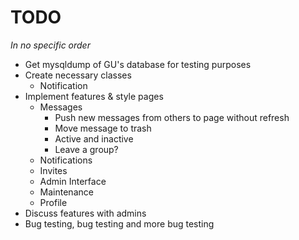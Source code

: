 TODO
====

<em>In no specific order</em>

- Get mysqldump of GU's database for testing purposes
- Create necessary classes
    - Notification
- Implement features & style pages
    - Messages
        - Push new messages from others to page without refresh
        - Move message to trash
        - Active and inactive
        - Leave a group?
    - Notifications
    - Invites
    - Admin Interface
    - Maintenance
    - Profile
- Discuss features with admins
- Bug testing, bug testing and more bug testing
